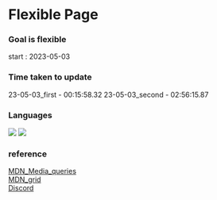 # Flexible Page

### Goal is flexible
start : 2023-05-03

### Time taken to update

23-05-03_first - 00:15:58.32
23-05-03_second - 02:56:15.87

### Languages

<div>
    <img src="https://img.shields.io/badge/HTML5-E34F26?style=flat&logo=HTML5&logoColor=white" />
    <img src="https://img.shields.io/badge/CSS3-1572B6?style=flat&logo=CSS3&logoColor=white" />
</div>

### reference

[MDN_Media_queries](https://developer.mozilla.org/ko/docs/Learn/CSS/CSS_layout/Media_queries)  
[MDN_grid](https://developer.mozilla.org/en-US/docs/Web/CSS/grid)  
[Discord](https://discord.com/)  
